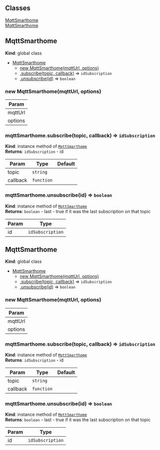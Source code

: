 ## Classes

<dl>
<dt><a href="#MqttSmarthome">MqttSmarthome</a></dt>
<dd></dd>
<dt><a href="#MqttSmarthome">MqttSmarthome</a></dt>
<dd></dd>
</dl>

<a name="MqttSmarthome"></a>

## MqttSmarthome
**Kind**: global class  

* [MqttSmarthome](#MqttSmarthome)
    * [new MqttSmarthome(mqttUrl, options)](#new_MqttSmarthome_new)
    * [.subscribe(topic, callback)](#MqttSmarthome+subscribe) ⇒ <code>idSubscription</code>
    * [.unsubscribe(id)](#MqttSmarthome+unsubscribe) ⇒ <code>boolean</code>

<a name="new_MqttSmarthome_new"></a>

### new MqttSmarthome(mqttUrl, options)

| Param |
| --- |
| mqttUrl | 
| options | 

<a name="MqttSmarthome+subscribe"></a>

### mqttSmarthome.subscribe(topic, callback) ⇒ <code>idSubscription</code>
**Kind**: instance method of [<code>MqttSmarthome</code>](#MqttSmarthome)  
**Returns**: <code>idSubscription</code> - id  

| Param | Type | Default |
| --- | --- | --- |
| topic | <code>string</code> |  | 
| callback | <code>function</code> | <code></code> | 

<a name="MqttSmarthome+unsubscribe"></a>

### mqttSmarthome.unsubscribe(id) ⇒ <code>boolean</code>
**Kind**: instance method of [<code>MqttSmarthome</code>](#MqttSmarthome)  
**Returns**: <code>boolean</code> - last - true if it was the last subscription on that topic  

| Param | Type |
| --- | --- |
| id | <code>idSubscription</code> | 

<a name="MqttSmarthome"></a>

## MqttSmarthome
**Kind**: global class  

* [MqttSmarthome](#MqttSmarthome)
    * [new MqttSmarthome(mqttUrl, options)](#new_MqttSmarthome_new)
    * [.subscribe(topic, callback)](#MqttSmarthome+subscribe) ⇒ <code>idSubscription</code>
    * [.unsubscribe(id)](#MqttSmarthome+unsubscribe) ⇒ <code>boolean</code>

<a name="new_MqttSmarthome_new"></a>

### new MqttSmarthome(mqttUrl, options)

| Param |
| --- |
| mqttUrl | 
| options | 

<a name="MqttSmarthome+subscribe"></a>

### mqttSmarthome.subscribe(topic, callback) ⇒ <code>idSubscription</code>
**Kind**: instance method of [<code>MqttSmarthome</code>](#MqttSmarthome)  
**Returns**: <code>idSubscription</code> - id  

| Param | Type | Default |
| --- | --- | --- |
| topic | <code>string</code> |  | 
| callback | <code>function</code> | <code></code> | 

<a name="MqttSmarthome+unsubscribe"></a>

### mqttSmarthome.unsubscribe(id) ⇒ <code>boolean</code>
**Kind**: instance method of [<code>MqttSmarthome</code>](#MqttSmarthome)  
**Returns**: <code>boolean</code> - last - true if it was the last subscription on that topic  

| Param | Type |
| --- | --- |
| id | <code>idSubscription</code> | 

